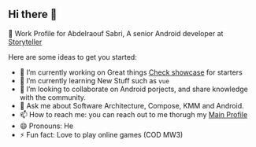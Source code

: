 ## Hi there 👋

:memo: Work Profile for Abdelraouf Sabri, A senior Android developer at [Storyteller](getstoryteller.com)


Here are some ideas to get you started:

- 🔭 I’m currently working on Great things [Check showcase](https://github.com/getstoryteller/storyteller-showcase-android) for starters
- 🌱 I’m currently learning New Stuff such as `vue`
- 👯 I’m looking to collaborate on Android porjects, and share knowledge with the community.
- 💬 Ask me about Software Architecture, Compose, KMM and Android.
- 📫 How to reach me: you can reach out to me thorugh my [Main Profile](https://github.com/abd3lraouf)
- 😄 Pronouns: He
- ⚡ Fun fact: Love to play online games (COD MW3)
